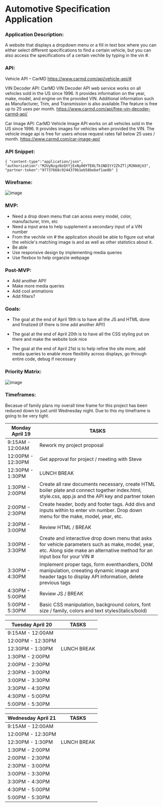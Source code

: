 # Automotive Specification Application

### **Application Description:**

A website that displays a dropdown menu or a fill in text box where you can either select different specifications to find a certain vehicle, but you can also access the specifications of a certain vechile by typing in the vin #.

### **API:**

Vehicle API – CarMD
https://www.carmd.com/api/vehicle-api/#

VIN Decoder API: CarMD VIN Decoder API web service works on all vehicles sold in the US since 1996. It provides information on the year, make, model, and engine on the provided VIN. Additional information such as Manufacturer, Trim, and Transmission is also available.The feature is free up to 25 uses per month.
https://www.carmd.com/api/free-vin-decoder-carmd-api/

Car Image API: CarMD Vehicle Image API works on all vehicles sold in the US since 1996. It provides images for vehicles when provided the VIN. The vehicle image api is free for users whose request rates fall below 25 uses / month.
https://www.carmd.com/car-image-api/

### **API Snippet:**

`{
  "content-type":"application/json",
  "authorization":"M2UyNzgzNzQtYjExNy00YTE0LTk1NDItY2ZhZTljM2NkNjU3",
  "partner-token":"97737668c9244379b1eb58bebef1ae8b"
}`                           



### **Wireframe:**

![image](https://user-images.githubusercontent.com/82814499/115266077-df686000-a105-11eb-9ed3-734cc61843cb.png)

### **MVP:**

- Need a drop down menu that can acess every model, color, manufacturer, trim, etc
- Need a input area to help supplement a secondary input of a VIN number
- From the vechile vin # the application should be able to figure out what the vehicle's matching image is and as well as other statistics about it.
- Be able 
- Use responsive design by implementing media queries
- Use flexbox to help organzie webpage

### **Post-MVP:**

- Add another API!
- Make more media queries
- Add cool animations
- Add filters?

### **Goals:**

- The goal at the end of April 19th is to have all the JS and HTML done and finalized (if there is time add another API!)

- The goal at the end of April 20th is to have all the CSS styling put on there and make the website look nice

- The goal at the end of April 21st is to help refine the site more, add media queries to enable more flexiblity across displays, go through entire code, debug if necessary

### **Priority Matrix:**

![image](https://user-images.githubusercontent.com/82814499/115259627-0d4aa600-a100-11eb-956d-08c0cda78fc9.png)

### **Timeframes:**

Becasue of family plans my overall time frame for this project has been reduced down to just until Wednesday night. Due to this my timeframe is going to be very tight.


|  **Monday April 19**  |  **TASKS**  |
| ---                 | ---       |
| 9:15AM - 12:00AM      |     Rework my project proposal    |    
| 12:00PM - 12:30PM     |     Get approval for project / meeting with Steve    |
| 12:30PM - 1:30PM      |     LUNCH BREAK    |    
| 1:30PM - 2:00PM       |     Create all raw documents necessary, create HTML boiler plate and connect together index.html, style.css, app.js and the API key and partner token    |
| 2:00PM - 2:30PM       |     Create header, body and footer tags. Add divs and inputs within to enter vin number. Drop down menu for the make, model, year, etc.    |    
| 2:30PM - 3:00PM       |     Review HTML / BREAK    |
| 3:00PM - 3:30PM       |     Create and interactive drop down menu that asks for vehicle parameters such as make, model, year, etc. Along side make an alternative method for an input box for your VIN #    |    
| 3:30PM - 4:30PM       |     Implement proper tags, form eventhandlers, DOM manipulation, creeating dynamic image and header tags to display API information, delete previous tags    |
| 4:30PM - 5:00PM       |     Review JS / BREAK    |    
| 5:00PM - 5:30PM       |     Basic CSS manipulation, background colors, font size / family, colors and text styles(italics/bold)    |

|  **Tuesday April 20**  |  **TASKS**  |
| ---                 | ---       |
| 9:15AM - 12:00AM      |         |    
| 12:00PM - 12:30PM     |         |
| 12:30PM - 1:30PM      |     LUNCH BREAK    |    
| 1:30PM - 2:00PM       |         |
| 2:00PM - 2:30PM       |         |    
| 2:30PM - 3:00PM       |         |
| 3:00PM - 3:30PM       |         |    
| 3:30PM - 4:30PM       |         |
| 4:30PM - 5:00PM       |         |    
| 5:00PM - 5:30PM       |         |

|  **Wednesday April 21**  |  **TASKS**  |
| ---                 | ---       |
| 9:15AM - 12:00AM      |         |    
| 12:00PM - 12:30PM     |         |
| 12:30PM - 1:30PM      |     LUNCH BREAK    |    
| 1:30PM - 2:00PM       |         |
| 2:00PM - 2:30PM       |         |    
| 2:30PM - 3:00PM       |         |
| 3:00PM - 3:30PM       |         |    
| 3:30PM - 4:30PM       |         |
| 4:30PM - 5:00PM       |         |    
| 5:00PM - 5:30PM       |         |

